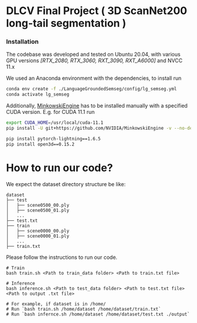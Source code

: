 # DLCV Final Project ( 3D ScanNet200 long-tail segmentation )

### Installation
The codebase was developed and tested on Ubuntu 20.04, with various GPU versions *[RTX_2080, RTX_3060, RXT_3090, RXT_A6000]* and NVCC 11.x

We used an Anaconda environment with the dependencies, to install run 

```sh
conda env create -f ./LanguageGroundedSemseg/config/lg_semseg.yml
conda activate lg_semseg
```

Additionally, [MinkowskiEngine](https://github.com/NVIDIA/MinkowskiEngine) has to be installed manually with a specified CUDA version. 
E.g. for CUDA 11.1 run 

```sh
export CUDA_HOME=/usr/local/cuda-11.1
pip install -U git+https://github.com/NVIDIA/MinkowskiEngine -v --no-deps --install-option="--blas=openblas"

pip install pytorch-lightning==1.6.5
pip install open3d==0.15.2
```

# How to run our code?

We expect the dataset directory structure be like:
```bash=
dataset
├── test
│   ├── scene0500_00.ply
│   ├── scene0500_01.ply
│   ...
├── test.txt
├── train
│   ├── scene0000_00.ply
│   ├── scene0000_01.ply
│   ...
├── train.txt
```

Please follow the instructions to run our code.
```bash=
# Train
bash train.sh <Path to train_data folder> <Path to train.txt file> 

# Inference
bash inference.sh <Path to test_data folder> <Path to test.txt file> <Path to output .txt file>

# For example, if dataset is in /home/
# Run `bash train.sh /home/dataset /home/dataset/train.txt`
# Run `bash infernce.sh /home/dataset /home/dataset/test.txt ./output`

```



